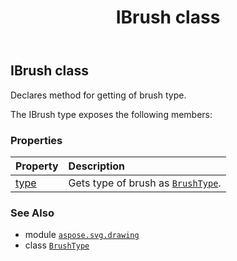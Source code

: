 ﻿---
title: IBrush class
second_title: Aspose.SVG for Python via .NET API References
description: 
type: docs
weight: 50
url: /python-net/aspose.svg.drawing/ibrush/
is_root: false
---

## IBrush class

Declares method for getting of brush type.



The IBrush type exposes the following members:

### Properties
| Property | Description |
| :- | :- |
| [type](/svg/python-net/aspose.svg.drawing/ibrush/type) | Gets type of brush as [`BrushType`](/svg/python-net/aspose.svg.drawing/brushtype). |



### See Also
* module [`aspose.svg.drawing`](..)
* class [`BrushType`](/svg/python-net/aspose.svg.drawing/brushtype)
